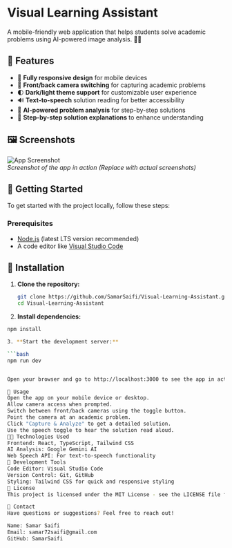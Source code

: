 # Visual Learning Assistant

A mobile-friendly web application that helps students solve academic problems using AI-powered image analysis. 📱🤖

## 🚀 Features

- 📱 **Fully responsive design** for mobile devices
- 📸 **Front/back camera switching** for capturing academic problems
- 🌓 **Dark/light theme support** for customizable user experience
- 🔊 **Text-to-speech** solution reading for better accessibility
- 🤖 **AI-powered problem analysis** for step-by-step solutions
- 📝 **Step-by-step solution explanations** to enhance understanding

## 🖼️ Screenshots

![App Screenshot](https://via.placeholder.com/500x300.png)  
_Screenshot of the app in action (Replace with actual screenshots)_

## 🏁 Getting Started

To get started with the project locally, follow these steps:

### Prerequisites

- [Node.js](https://nodejs.org/) (latest LTS version recommended)
- A code editor like [Visual Studio Code](https://code.visualstudio.com/)

## 🏁 Installation

1. **Clone the repository:**

   ```bash
   git clone https://github.com/SamarSaifi/Visual-Learning-Assistant.git
   cd Visual-Learning-Assistant

2. **Install dependencies:**

  ```bash
npm install

3. **Start the development server:**

```bash
npm run dev


Open your browser and go to http://localhost:3000 to see the app in action.

📖 Usage
Open the app on your mobile device or desktop.
Allow camera access when prompted.
Switch between front/back cameras using the toggle button.
Point the camera at an academic problem.
Click "Capture & Analyze" to get a detailed solution.
Use the speech toggle to hear the solution read aloud.
🧑‍💻 Technologies Used
Frontend: React, TypeScript, Tailwind CSS
AI Analysis: Google Gemini AI
Web Speech API: For text-to-speech functionality
🔧 Development Tools
Code Editor: Visual Studio Code
Version Control: Git, GitHub
Styling: Tailwind CSS for quick and responsive styling
🚨 License
This project is licensed under the MIT License - see the LICENSE file for details.

📨 Contact
Have questions or suggestions? Feel free to reach out!

Name: Samar Saifi
Email: samar72saifi@gmail.com
GitHub: SamarSaifi
